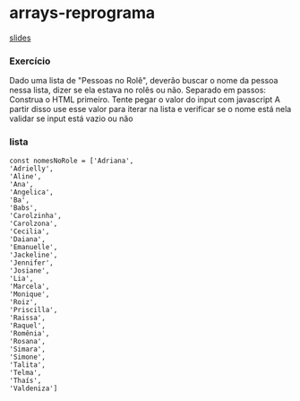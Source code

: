  # arrays-reprograma

[slides](https://docs.google.com/presentation/d/1yMUIlL9dZe6sQH7LyZ4JFyf3pR0CdPN8igkvu0mGY7E/edit?usp=sharing)

### Exercício

Dado uma lista de "Pessoas no Rolê", deverão buscar o nome da pessoa nessa lista, dizer se ela estava no rolês ou não.
Separado em passos:
Construa o HTML primeiro.
Tente pegar o valor do input com javascript
A partir disso use esse valor para iterar na lista e verificar se o nome está nela
validar se input está vazio ou não

### lista

```
const nomesNoRole = ['Adriana',
'Adrielly',
'Aline',
'Ana',
'Angelica',
'Ba',
'Babs',
'Carolzinha',
'Carolzona',
'Cecilia',
'Daiana',
'Emanuelle',
'Jackeline',
'Jennifer',
'Josiane',
'Lia',
'Marcela',
'Monique',
'Roiz',
'Priscilla',
'Raissa',
'Raquel',
'Romênia',
'Rosana',
'Simara',
'Simone',
'Talita',
'Telma',
'Thaís',
'Valdeniza']
```
